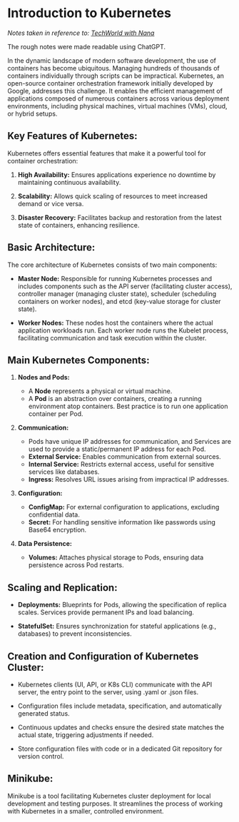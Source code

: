 # Introduction to Kubernetes

*Notes taken in reference to: [TechWorld with Nana](https://www.youtube.com/watch?v=s_o8dwzRlu4)*

The rough notes were made readable using ChatGPT.

In the dynamic landscape of modern software development, the use of containers has become ubiquitous. Managing hundreds of thousands of containers individually through scripts can be impractical. Kubernetes, an open-source container orchestration framework initially developed by Google, addresses this challenge. It enables the efficient management of applications composed of numerous containers across various deployment environments, including physical machines, virtual machines (VMs), cloud, or hybrid setups.

## Key Features of Kubernetes:

Kubernetes offers essential features that make it a powerful tool for container orchestration:

1. **High Availability:** Ensures applications experience no downtime by maintaining continuous availability.

2. **Scalability:** Allows quick scaling of resources to meet increased demand or vice versa.

3. **Disaster Recovery:** Facilitates backup and restoration from the latest state of containers, enhancing resilience.

## Basic Architecture:

The core architecture of Kubernetes consists of two main components:

- **Master Node:** Responsible for running Kubernetes processes and includes components such as the API server (facilitating cluster access), controller manager (managing cluster state), scheduler (scheduling containers on worker nodes), and etcd (key-value storage for cluster state).

- **Worker Nodes:** These nodes host the containers where the actual application workloads run. Each worker node runs the Kubelet process, facilitating communication and task execution within the cluster.

## Main Kubernetes Components:

1. **Nodes and Pods:**
   - A **Node** represents a physical or virtual machine.
   - A **Pod** is an abstraction over containers, creating a running environment atop containers. Best practice is to run one application container per Pod.

2. **Communication:**
   - Pods have unique IP addresses for communication, and Services are used to provide a static/permanent IP address for each Pod.
   - **External Service:** Enables communication from external sources.
   - **Internal Service:** Restricts external access, useful for sensitive services like databases.
   - **Ingress:** Resolves URL issues arising from impractical IP addresses.

3. **Configuration:**
   - **ConfigMap:** For external configuration to applications, excluding confidential data.
   - **Secret:** For handling sensitive information like passwords using Base64 encryption.

4. **Data Persistence:**
   - **Volumes:** Attaches physical storage to Pods, ensuring data persistence across Pod restarts.

## Scaling and Replication:

- **Deployments:** Blueprints for Pods, allowing the specification of replica scales. Services provide permanent IPs and load balancing.
  
- **StatefulSet:** Ensures synchronization for stateful applications (e.g., databases) to prevent inconsistencies.

## Creation and Configuration of Kubernetes Cluster:

- Kubernetes clients (UI, API, or K8s CLI) communicate with the API server, the entry point to the server, using .yaml or .json files.
  
- Configuration files include metadata, specification, and automatically generated status.
  
- Continuous updates and checks ensure the desired state matches the actual state, triggering adjustments if needed.

- Store configuration files with code or in a dedicated Git repository for version control.

## Minikube:

Minikube is a tool facilitating Kubernetes cluster deployment for local development and testing purposes. It streamlines the process of working with Kubernetes in a smaller, controlled environment.
